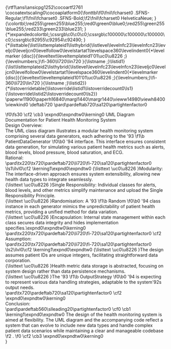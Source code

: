 {\rtf1\ansi\ansicpg1252\cocoartf2761
\cocoatextscaling0\cocoaplatform0{\fonttbl\f0\fnil\fcharset0 .SFNS-Regular;\f1\fnil\fcharset0 .SFNS-Bold;\f2\fnil\fcharset0 HelveticaNeue;
}
{\colortbl;\red255\green255\blue255;\red0\green0\blue0;\red255\green255\blue255;\red233\green233\blue231;
}
{\*\expandedcolortbl;;\cssrgb\c0\c0\c0;\cssrgb\c100000\c100000\c100000\c0;\cssrgb\c92955\c92954\c92490;
}
{\*\listtable{\list\listtemplateid1\listhybrid{\listlevel\levelnfc23\levelnfcn23\leveljc0\leveljcn0\levelfollow0\levelstartat1\levelspace360\levelindent0{\*\levelmarker \{disc\}}{\leveltext\leveltemplateid1\'01\uc0\u8226 ;}{\levelnumbers;}\fi-360\li720\lin720 }{\listname ;}\listid1}
{\list\listtemplateid2\listhybrid{\listlevel\levelnfc23\levelnfcn23\leveljc0\leveljcn0\levelfollow0\levelstartat1\levelspace360\levelindent0{\*\levelmarker \{disc\}}{\leveltext\leveltemplateid101\'01\uc0\u8226 ;}{\levelnumbers;}\fi-360\li720\lin720 }{\listname ;}\listid2}}
{\*\listoverridetable{\listoverride\listid1\listoverridecount0\ls1}{\listoverride\listid2\listoverridecount0\ls2}}
\paperw11900\paperh16840\margl1440\margr1440\vieww14980\viewh8400\viewkind0
\deftab720
\pard\pardeftab720\sa120\partightenfactor0

\f0\fs30 \cf2 \cb3 \expnd0\expndtw0\kerning0
UML Diagram Documentation for Patient Health Monitoring System\
Design Overview:\
The UML class diagram illustrates a modular health monitoring system comprising several data generators, each adhering to the \'93
\f1\b PatientDataGenerator
\f0\b0 \'94 interface. This interface ensures consistent data generation, for simulating various patient health metrics such as alerts, blood levels, blood pressure, blood saturation, and ECG.\
Rational: \
\pard\tx220\tx720\pardeftab720\li720\fi-720\sa120\partightenfactor0
\ls1\ilvl0\cf2 \kerning1\expnd0\expndtw0 {\listtext	\uc0\u8226 	}Modularity: The interface-driven approach ensures system extensibility, allowing new health data types to integrate seamlessly.\
{\listtext	\uc0\u8226 	}Single Responsibility: Individual classes for alerts, blood levels, and other metrics simplify maintenance and upload the Single Responsibility Principle.\
{\listtext	\uc0\u8226 	}Randomisation: A \'93
\f1\b Random
\f0\b0 \'94 class instance in each generator mimics the unpredictability of patient health metrics, providing a unified method for data variation.\
{\listtext	\uc0\u8226 	}Encapsulation: Internal state management within each class secures data integrity and hides implementation specifies.\expnd0\expndtw0\kerning0
\
\pard\tx220\tx720\pardeftab720\li720\fi-720\sa120\partightenfactor0
\cf2 \
Assumption: \
\pard\tx220\tx720\pardeftab720\li720\fi-720\sa120\partightenfactor0
\ls2\ilvl0\cf2 \kerning1\expnd0\expndtw0 {\listtext	\uc0\u8226 	}The design assumes patient IDs are unique integers, facilitating straightforward data corporation.\
{\listtext	\uc0\u8226 	}Health metric data storage is abstracted, focusing on system design rather than data persistence mechanisms.\
{\listtext	\uc0\u8226 	}The \'93
\f1\b OutputStrategy
\f0\b0 \'94 is expecting to represent various data handling strategies, adaptable to the system\'92s output needs.\
\pard\tx720\pardeftab720\sa120\partightenfactor0
\cf2 \expnd0\expndtw0\kerning0
\
Conclusion: \
\pard\pardeftab560\slleading20\partightenfactor0
\cf0 \cb1 \kerning1\expnd0\expndtw0 The design of the health monitoring system is aimed at flexibility. The UML diagram and the accompanying code reflect a system that can evolve to include new data types and handle complex patient data scenarios while maintaining a clear and manageable codebase
\f2 .
\f0 \cf2 \cb3 \expnd0\expndtw0\kerning0
\
}